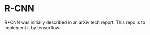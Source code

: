# R-CNN
R*CNN was initialiy described in an arXiv tech report. This repo is to implement it by tensorflow.
